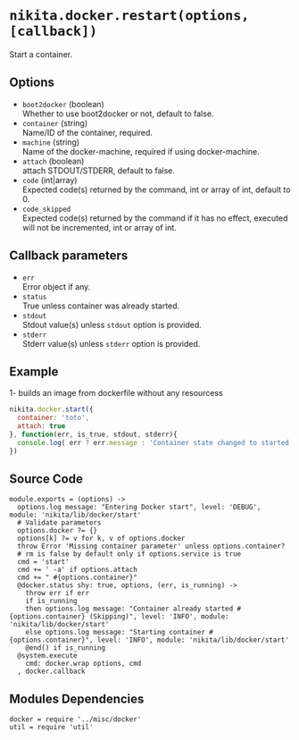 
# `nikita.docker.restart(options, [callback])`

Start a container.

## Options

* `boot2docker` (boolean)   
  Whether to use boot2docker or not, default to false.
* `container` (string)   
  Name/ID of the container, required.
* `machine` (string)   
  Name of the docker-machine, required if using docker-machine.
* `attach` (boolean)   
  attach STDOUT/STDERR, default to false.
* `code` (int|array)   
  Expected code(s) returned by the command, int or array of int, default to 0.
* `code_skipped`   
  Expected code(s) returned by the command if it has no effect, executed will
  not be incremented, int or array of int.

## Callback parameters

* `err`   
  Error object if any.
* `status`   
  True unless container was already started.
* `stdout`   
  Stdout value(s) unless `stdout` option is provided.
* `stderr`   
  Stderr value(s) unless `stderr` option is provided.

## Example

1- builds an image from dockerfile without any resourcess

```javascript
nikita.docker.start({
  container: 'toto',
  attach: true
}, function(err, is_true, stdout, stderr){
  console.log( err ? err.message : 'Container state changed to started: ' + status);
})
```

## Source Code

    module.exports = (options) ->
      options.log message: "Entering Docker start", level: 'DEBUG', module: 'nikita/lib/docker/start'
      # Validate parameters
      options.docker ?= {}
      options[k] ?= v for k, v of options.docker
      throw Error 'Missing container parameter' unless options.container?
      # rm is false by default only if options.service is true
      cmd = 'start'
      cmd += ' -a' if options.attach
      cmd += " #{options.container}"
      @docker.status shy: true, options, (err, is_running) ->
        throw err if err
        if is_running
        then options.log message: "Container already started #{options.container} (Skipping)", level: 'INFO', module: 'nikita/lib/docker/start'
        else options.log message: "Starting container #{options.container}", level: 'INFO', module: 'nikita/lib/docker/start'
        @end() if is_running
      @system.execute
        cmd: docker.wrap options, cmd
      , docker.callback

## Modules Dependencies

    docker = require '../misc/docker'
    util = require 'util'
